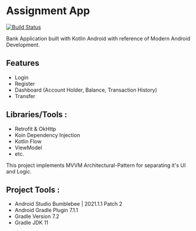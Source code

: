 # Assignment App

[![Build Status](https://travis-ci.org/joemccann/dillinger.svg?branch=master)](https://travis-ci.org/joemccann/dillinger)

Bank Application built with Kotlin Android with reference of Modern Android Development.

## Features

- Login 
- Register
- Dashboard (Account Holder, Balance, Transaction History)
- Transfer


## Libraries/Tools : 
- Retrofit & OkHttp 
- Koin Dependency Injection
- Kotlin Flow
- ViewModel
- etc.

This project implements MVVM Architectural-Pattern for separating it's UI and Logic.

## Project Tools : 
- Android Studio Bumblebee | 2021.1.1 Patch 2
- Android Gradle Plugin 7.1.1
- Gradle Version 7.2
- Gradle JDK 11
